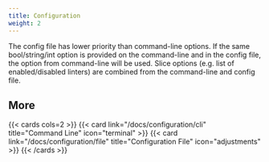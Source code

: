 ```yaml
---
title: Configuration
weight: 2
---
```


The config file has lower priority than command-line options.
If the same bool/string/int option is provided on the command-line
and in the config file, the option from command-line will be used.
Slice options (e.g. list of enabled/disabled linters) are combined from the command-line and config file.

## More

{{< cards cols=2 >}}
  {{< card link="/docs/configuration/cli" title="Command Line" icon="terminal" >}}
  {{< card link="/docs/configuration/file" title="Configuration File" icon="adjustments" >}}
{{< /cards >}}
